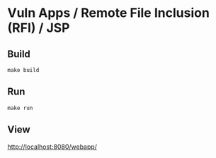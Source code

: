# Vuln Apps / Remote File Inclusion (RFI) / JSP

## Build

```shell
make build
```

## Run

```shell
make run
```

## View

<http://localhost:8080/webapp/>
